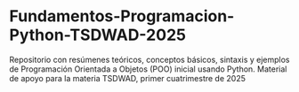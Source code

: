 # Fundamentos-Programacion-Python-TSDWAD-2025
Repositorio con resúmenes teóricos, conceptos básicos, sintaxis y ejemplos de Programación Orientada a Objetos (POO) inicial usando Python. Material de apoyo para la materia TSDWAD, primer cuatrimestre de 2025

